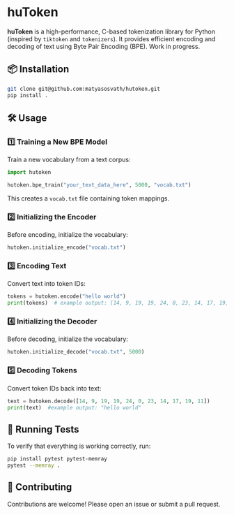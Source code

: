 
# huToken

**huToken** is a high-performance, C-based tokenization library for Python (inspired by `tiktoken` and `tokenizers`). It provides efficient encoding and decoding of text using Byte Pair Encoding (BPE). Work in progress.

## 📦 Installation

```sh
git clone git@github.com:matyasosvath/hutoken.git
pip install .
```

## 🛠 Usage

### 1️⃣ Training a New BPE Model
Train a new vocabulary from a text corpus:

```python
import hutoken

hutoken.bpe_train("your_text_data_here", 5000, "vocab.txt")
```

This creates a `vocab.txt` file containing token mappings.

### 2️⃣ Initializing the Encoder
Before encoding, initialize the vocabulary:

```python
hutoken.initialize_encode("vocab.txt")
```

### 3️⃣ Encoding Text
Convert text into token IDs:

```python
tokens = hutoken.encode("hello world")
print(tokens)  # example output: [14, 9, 19, 19, 24, 0, 23, 14, 17, 19, 11]
```

### 4️⃣ Initializing the Decoder

Before decoding, initialize the vocabulary:

```python
hutoken.initialize_decode("vocab.txt", 5000)
```

### 5️⃣ Decoding Tokens

Convert token IDs back into text:

```python
text = hutoken.decode([14, 9, 19, 19, 24, 0, 23, 14, 17, 19, 11])
print(text)  #example output: "hello world"
```

## 🧪 Running Tests

To verify that everything is working correctly, run:

```sh
pip install pytest pytest-memray
pytest --memray .
```

## 🤝 Contributing
Contributions are welcome! Please open an issue or submit a pull request.
